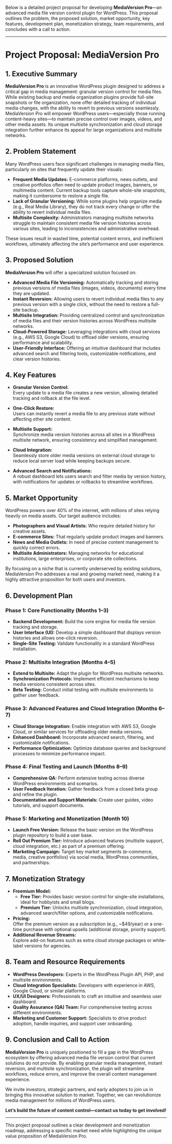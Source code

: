 Below is a detailed project proposal for developing **MediaVersion Pro**—an advanced media file version control plugin for WordPress. This proposal outlines the problem, the proposed solution, market opportunity, key features, development plan, monetization strategy, team requirements, and concludes with a call to action.

---

# Project Proposal: MediaVersion Pro

## 1. Executive Summary

**MediaVersion Pro** is an innovative WordPress plugin designed to address a critical gap in media management: granular version control for media files. While existing backup and media organization plugins provide full-site snapshots or file organization, none offer detailed tracking of individual media changes, with the ability to revert to previous versions seamlessly. MediaVersion Pro will empower WordPress users—especially those running content-heavy sites—to maintain precise control over images, videos, and other media assets. Its unique multisite synchronization and cloud storage integration further enhance its appeal for large organizations and multisite networks.

## 2. Problem Statement

Many WordPress users face significant challenges in managing media files, particularly on sites that frequently update their visuals:
- **Frequent Media Updates:** E-commerce platforms, news outlets, and creative portfolios often need to update product images, banners, or multimedia content. Current backup tools capture whole-site snapshots, making it cumbersome to restore a single file.
- **Lack of Granular Versioning:** While some plugins help organize media (e.g., Real Media Library), they do not track every change or offer the ability to revert individual media files.
- **Multisite Complexity:** Administrators managing multisite networks struggle to maintain consistent media file version histories across various sites, leading to inconsistencies and administrative overhead.

These issues result in wasted time, potential content errors, and inefficient workflows, ultimately affecting the site’s performance and user experience.

## 3. Proposed Solution

**MediaVersion Pro** will offer a specialized solution focused on:
- **Advanced Media File Versioning:** Automatically tracking and storing previous versions of media files (images, videos, documents) every time they are updated.
- **Instant Reversion:** Allowing users to revert individual media files to any previous version with a single click, without the need to restore a full-site backup.
- **Multisite Integration:** Providing centralized control and synchronization of media files and their version histories across WordPress multisite networks.
- **Cloud-Powered Storage:** Leveraging integrations with cloud services (e.g., AWS S3, Google Cloud) to offload older versions, ensuring performance and scalability.
- **User-Friendly Interface:** Offering an intuitive dashboard that includes advanced search and filtering tools, customizable notifications, and clear version histories.

## 4. Key Features

- **Granular Version Control:**  
  Every update to a media file creates a new version, allowing detailed tracking and rollback at the file level.

- **One-Click Restore:**  
  Users can instantly revert a media file to any previous state without affecting other site content.

- **Multisite Support:**  
  Synchronize media version histories across all sites in a WordPress multisite network, ensuring consistency and simplified management.

- **Cloud Integration:**  
  Seamlessly store older media versions on external cloud storage to reduce local server load while keeping backups secure.

- **Advanced Search and Notifications:**  
  A robust dashboard lets users search and filter media by version history, with notifications for updates or rollbacks to streamline workflows.

## 5. Market Opportunity

WordPress powers over 40% of the internet, with millions of sites relying heavily on media assets. Our target audience includes:
- **Photographers and Visual Artists:** Who require detailed history for creative assets.
- **E-commerce Sites:** That regularly update product images and banners.
- **News and Media Outlets:** In need of precise content management to quickly correct errors.
- **Multisite Administrators:** Managing networks for educational institutions, large enterprises, or corporate site collections.

By focusing on a niche that is currently underserved by existing solutions, MediaVersion Pro addresses a real and growing market need, making it a highly attractive proposition for both users and investors.

## 6. Development Plan

### Phase 1: Core Functionality (Months 1–3)
- **Backend Development:** Build the core engine for media file version tracking and storage.
- **User Interface (UI):** Develop a simple dashboard that displays version histories and allows one-click reversion.
- **Single-Site Testing:** Validate functionality in a standard WordPress installation.

### Phase 2: Multisite Integration (Months 4–5)
- **Extend to Multisite:** Adapt the plugin for WordPress multisite networks.
- **Synchronization Protocols:** Implement efficient mechanisms to keep media versions consistent across sites.
- **Beta Testing:** Conduct initial testing with multisite environments to gather user feedback.

### Phase 3: Advanced Features and Cloud Integration (Months 6–7)
- **Cloud Storage Integration:** Enable integration with AWS S3, Google Cloud, or similar services for offloading older media versions.
- **Enhanced Dashboard:** Incorporate advanced search, filtering, and customizable notifications.
- **Performance Optimization:** Optimize database queries and background processes to minimize performance impact.

### Phase 4: Final Testing and Launch (Months 8–9)
- **Comprehensive QA:** Perform extensive testing across diverse WordPress environments and scenarios.
- **User Feedback Iteration:** Gather feedback from a closed beta group and refine the plugin.
- **Documentation and Support Materials:** Create user guides, video tutorials, and support documents.

### Phase 5: Marketing and Monetization (Month 10)
- **Launch Free Version:** Release the basic version on the WordPress plugin repository to build a user base.
- **Roll Out Premium Tier:** Introduce advanced features (multisite support, cloud integration, etc.) as part of a premium offering.
- **Marketing Campaign:** Target key market segments (e-commerce, media, creative portfolios) via social media, WordPress communities, and partnerships.

## 7. Monetization Strategy

- **Freemium Model:**  
  - **Free Tier:** Provides basic version control for single-site installations, ideal for hobbyists and small blogs.  
  - **Premium Tier:** Unlocks multisite synchronization, cloud integration, advanced search/filter options, and customizable notifications.
- **Pricing:**  
  Offer the premium version as a subscription (e.g., ~$49/year) or a one-time purchase with optional upsells (additional storage, priority support).
- **Additional Revenue Streams:**  
  Explore add-on features such as extra cloud storage packages or white-label versions for agencies.

## 8. Team and Resource Requirements

- **WordPress Developers:** Experts in the WordPress Plugin API, PHP, and multisite environments.
- **Cloud Integration Specialists:** Developers with experience in AWS, Google Cloud, or similar platforms.
- **UX/UI Designers:** Professionals to craft an intuitive and seamless user dashboard.
- **Quality Assurance (QA) Team:** For comprehensive testing across different environments.
- **Marketing and Customer Support:** Specialists to drive product adoption, handle inquiries, and support user onboarding.

## 9. Conclusion and Call to Action

**MediaVersion Pro** is uniquely positioned to fill a gap in the WordPress ecosystem by offering advanced media file version control that current solutions do not provide. By enabling granular media management, instant reversion, and multisite synchronization, the plugin will streamline workflows, reduce errors, and improve the overall content management experience.

We invite investors, strategic partners, and early adopters to join us in bringing this innovative solution to market. Together, we can revolutionize media management for millions of WordPress users. 

**Let’s build the future of content control—contact us today to get involved!**

---

This project proposal outlines a clear development and monetization roadmap, addressing a specific market need while highlighting the unique value proposition of MediaVersion Pro.
